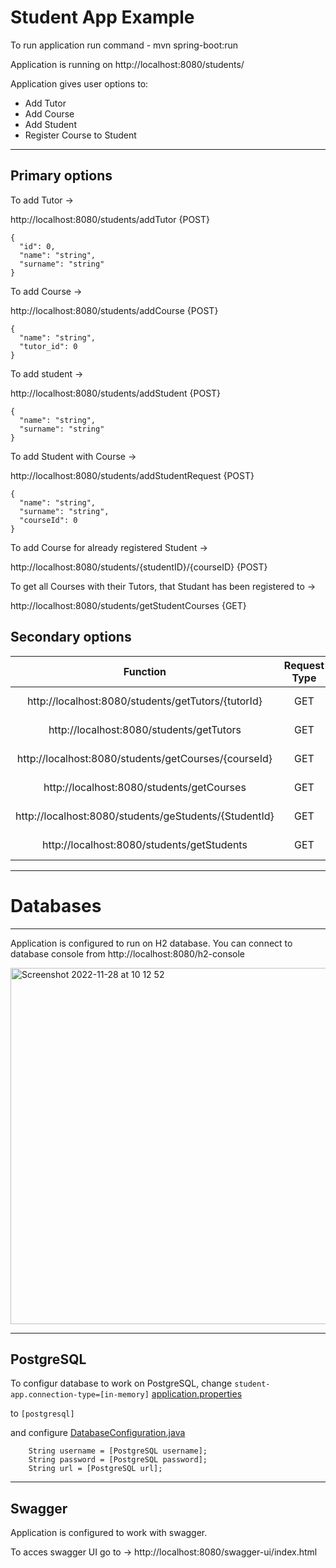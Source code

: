 # Student App Example

To run application run command - mvn spring-boot:run

Application is running on http://localhost:8080/students/

Application gives user options to:
* Add Tutor
* Add Course
* Add Student
* Register Course to Student

---

## Primary options

To add Tutor ->

http://localhost:8080/students/addTutor {POST}

```
{
  "id": 0,
  "name": "string",
  "surname": "string"
}
```

To add Course ->

http://localhost:8080/students/addCourse {POST}

```
{
  "name": "string",
  "tutor_id": 0
}
```
To add student ->

http://localhost:8080/students/addStudent {POST}

```
{
  "name": "string",
  "surname": "string"
}
```

To add Student with Course ->

http://localhost:8080/students/addStudentRequest {POST}

```
{
  "name": "string",
  "surname": "string",
  "courseId": 0
}
```

To add Course for already registered Student ->

http://localhost:8080/students/{studentID}/{courseID} {POST}


To get all Courses with their Tutors, that Studant has been registered to ->

http://localhost:8080/students/getStudentCourses {GET}


## Secondary options

| Function | Request Type| Description|
|:-----:|:---:|:--:|
| http://localhost:8080/students/getTutors/{tutorId} |  GET | Get specific Tutor |
| http://localhost:8080/students/getTutors |  GET | Get All Tutors |
| http://localhost:8080/students/getCourses/{courseId} |  GET | Get specific Course |
| http://localhost:8080/students/getCourses |  GET | Get All Courses |
| http://localhost:8080/students/geStudents/{StudentId} |  GET | Get specific Student |
| http://localhost:8080/students/getStudents |  GET | Get All Students |


---
# Databases
---

Application is configured to run on H2 database.
You can connect to database console from http://localhost:8080/h2-console

<img width="570" alt="Screenshot 2022-11-28 at 10 12 52" src="https://user-images.githubusercontent.com/109744061/204226638-87242734-632e-49d3-8c3b-7d549883c1ee.png">


___

## PostgreSQL

To configur database to work on PostgreSQL, change ```student-app.connection-type=[in-memory]``` [application.properties](https://github.com/MartinCherry/students-example/blob/main/src/main/resources/application.properties) 

to ```[postgresql]```

and configure [DatabaseConfiguration.java](https://github.com/MartinCherry/students-example/blob/main/src/main/java/com/example/studentexample/configuration/DatabaseConfiguration.java)

```
    String username = [PostgreSQL username];
    String password = [PostgreSQL password];
    String url = [PostgreSQL url];
```

---
## Swagger

Application is configured to work with swagger.

To acces swagger UI go to -> http://localhost:8080/swagger-ui/index.html
